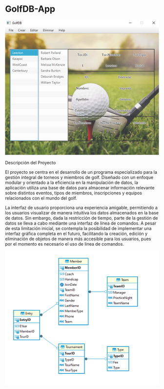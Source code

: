 # GolfDB-App

<p align="center">
    <img src="image.png"  alt="Image">
</p>

Descripción del Proyecto

El proyecto se centra en el desarrollo de un programa especializado para la gestión integral de torneos y miembros de golf. Diseñado con un enfoque modular y orientado a la eficiencia en la manipulación de datos, la aplicación utiliza una base de datos para almacenar información relevante sobre distintos eventos, tipos de miembros, inscripciones y equipos relacionados con el mundo del golf.

La interfaz de usuario proporciona una experiencia amigable, permitiendo a los usuarios visualizar de manera intuitiva los datos almacenados en la base de datos. Sin embargo, dada la restricción de tiempo, parte de la gestión de datos se lleva a cabo mediante una interfaz de línea de comandos. A pesar de esta limitación inicial, se contempla la posibilidad de implementar una interfaz gráfica completa en el futuro, facilitando la creación, edición y eliminación de objetos de manera más accesible para los usuarios, pues por el momento es necesario el uso de linea de comandos.


<p align="center">
  <img src="image-2.png" alt="Image">
</p>
